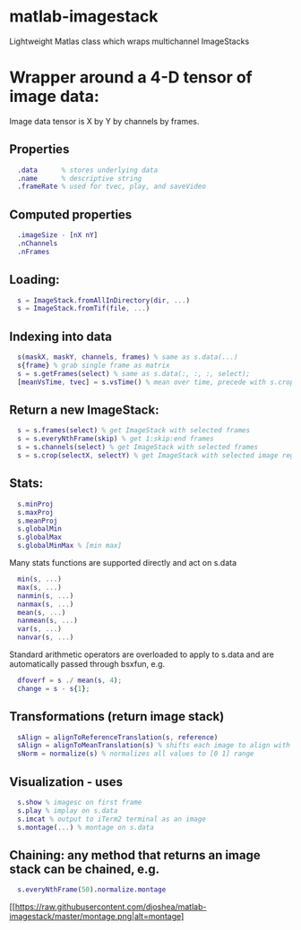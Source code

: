 # matlab-imagestack
Lightweight Matlas class which wraps multichannel ImageStacks

# Wrapper around a 4-D tensor of image data:

Image data tensor is X by Y by channels by frames.

## Properties

```matlab
  .data      % stores underlying data
  .name      % descriptive string
  .frameRate % used for tvec, play, and saveVideo
```

## Computed properties
```matlab
  .imageSize - [nX nY]
  .nChannels
  .nFrames
```

## Loading:
```matlab
  s = ImageStack.fromAllInDirectory(dir, ...)
  s = ImageStack.fromTif(file, ...)
```

## Indexing into data
```matlab
  s(maskX, maskY, channels, frames) % same as s.data(...)
  s{frame} % grab single frame as matrix
  s = s.getFrames(select) % same as s.data(:, :, :, select);
  [meanVsTime, tvec] = s.vsTime() % mean over time, precede with s.crop
```

## Return a new ImageStack:
```matlab
  s = s.frames(select) % get ImageStack with selected frames
  s = s.everyNthFrame(skip) % get 1:skip:end frames
  s = s.channels(select) % get ImageStack with selected frames
  s = s.crop(selectX, selectY) % get ImageStack with selected image region
```

## Stats:
```matlab
  s.minProj
  s.maxProj
  s.meanProj
  s.globalMin
  s.globalMax
  s.globalMinMax % [min max]
```

Many stats functions are supported directly and act on s.data
```matlab
  min(s, ...)
  max(s, ...)
  nanmin(s, ...)
  nanmax(s, ...)
  mean(s, ...)
  nanmean(s, ...)
  var(s, ...)
  nanvar(s, ...)
```

Standard arithmetic operators are overloaded to apply to s.data and are
automatically passed through bsxfun, e.g.
```matlab
  dfoverf = s ./ mean(s, 4);
  change = s - s{1};
```

## Transformations (return image stack)
```matlab
  sAlign = alignToReferenceTranslation(s, reference)
  sAlign = alignToMeanTranslation(s) % shifts each image to align with s.meanProj
  sNorm = normalize(s) % normalizes all values to [0 1] range
```

## Visualization - uses 
```matlab
  s.show % imagesc on first frame
  s.play % implay on s.data
  s.imcat % output to iTerm2 terminal as an image
  s.montage(...) % montage on s.data
```

## Chaining: any method that returns an image stack can be chained, e.g.
```matlab
  s.everyNthFrame(50).normalize.montage
```

[[https://raw.githubusercontent.com/djoshea/matlab-imagestack/master/montage.png|alt=montage]
